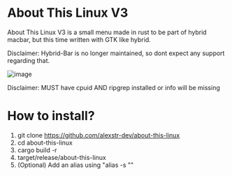 # About This Linux V3
About This Linux V3 is a small menu made in rust to be part of hybrid macbar, but this time written with GTK like hybrid.

Disclaimer: Hybrid-Bar is no longer maintained, so dont expect any support regarding that.

![image](https://user-images.githubusercontent.com/96570719/221499361-50b939c0-24e6-4920-ae98-4cc79fce06ce.png)

Disclaimer: MUST have cpuid AND ripgrep installed or info will be missing

# How to install?
1) git clone https://github.com/alexstr-dev/about-this-linux
2) cd about-this-linux
3) cargo build -r
4) target/release/about-this-linux
5) (Optional) Add an alias using "alias -s <name> "<the location your buils file is located>"
